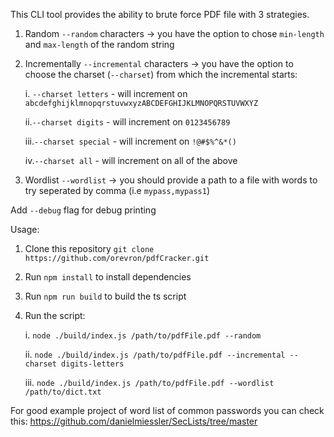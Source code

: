 This CLI tool provides the ability to brute force PDF file with 3 strategies.
1. Random `--random` characters -> you have the option to chose `min-length` and `max-length` of the random string
2. Incrementally `--incremental` characters -> you have the option to choose the charset (`--charset`) from which the incremental starts:

   i. `--charset letters` - will increment on `abcdefghijklmnopqrstuvwxyzABCDEFGHIJKLMNOPQRSTUVWXYZ`

    ii.`--charset digits` - will increment on `0123456789`

    iii.`--charset special` - will increment on `!@#$%^&*()`

    iv.`--charset all` - will increment on all of the above
3. Wordlist `--wordlist` -> you should provide a path to a file with words to try seperated by comma (i.e `mypass,mypass1`)

Add `--debug` flag for debug printing

Usage:
1. Clone this repository `git clone https://github.com/orevron/pdfCracker.git`
2. Run `npm install` to install dependencies
3. Run `npm run build` to build the ts script
4. Run the script:

   i. `node ./build/index.js /path/to/pdfFile.pdf --random`

    ii.  `node ./build/index.js /path/to/pdfFile.pdf --incremental --charset digits-letters`
   
    iii. `node ./build/index.js /path/to/pdfFile.pdf --wordlist /path/to/dict.txt`

For good example project of word list of common passwords you can check this: https://github.com/danielmiessler/SecLists/tree/master